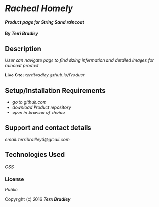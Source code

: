 # _Racheal Homely_

#### _Product page for String Sand raincoat_

#### By _**Terri Bradley**_

## Description

_User can navigate page to find sizing information and detailed images for raincoat product_

**Live Site:** _terribradley.github.io/Product_

## Setup/Installation Requirements

* _go to github.com_
* _download Product repository_
* _open in browser of choice_

## Support and contact details

_email: terribradley3@gmail.com_

## Technologies Used

_CSS_

### License

*Public*

Copyright (c) 2016 **_Terri Bradley_**
